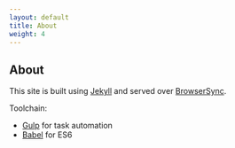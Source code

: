 ```yaml
---
layout: default
title: About
weight: 4
---
```


## About

This site is built using [Jekyll](https://github.com/jekyll/jekyll) and served over [BrowserSync](https://www.browsersync.io).

Toolchain:

* [Gulp](http://gulpjs.com) for task automation
* [Babel](https://babeljs.io) for ES6
